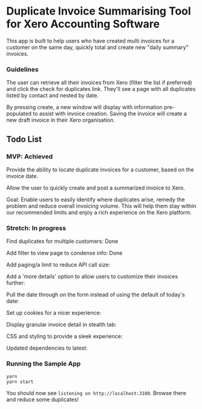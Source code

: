 # Duplicate Invoice Summarising Tool for Xero Accounting Software

This app is built to help users who have created multi invoices for a customer on the same day, quickly total and create new "daily summary" invoices. 

### Guidelines

The user can retrieve all their invoices from Xero (filter the list if preferred) and click the check for duplicates link. They'll see a page with all duplicates listed by contact and nested by date. 

By pressing create, a new window will display with information pre-populated to assist with invoice creation. Saving the invoice will create a new draft invoice in their Xero organisation.


## Todo List
### MVP: Achieved

Provide the ability to locate duplicate invoices for a customer, based on the invoice date.

Allow the user to quickly create and post a summarized invoice to Xero.

Goal: Enable users to easily identify where duplicates arise, remedy the problem and reduce overall invoicing volume. This will help them stay within our recommended limits and enjoy a rich experience on the Xero platform.

### Stretch: In progress

Find duplicates for multiple customers: Done

Add filter to view page to condense info: Done

Add paging/a limit to reduce API call size:

Add a 'more details' option to allow users to customize their invoices further:

Pull the date through on the form instead of using the default of today's date: 

Set up cookies for a nicer experience:

Display granular invoice detail in stealth tab: 

CSS and styling to provide a sleek experience: 

Updated dependencies to latest: 

### Running the Sample App

```
yarn 
yarn start
```
You should now see `listening on http://localhost:3100`.  Browse there and reduce some duplicates!
